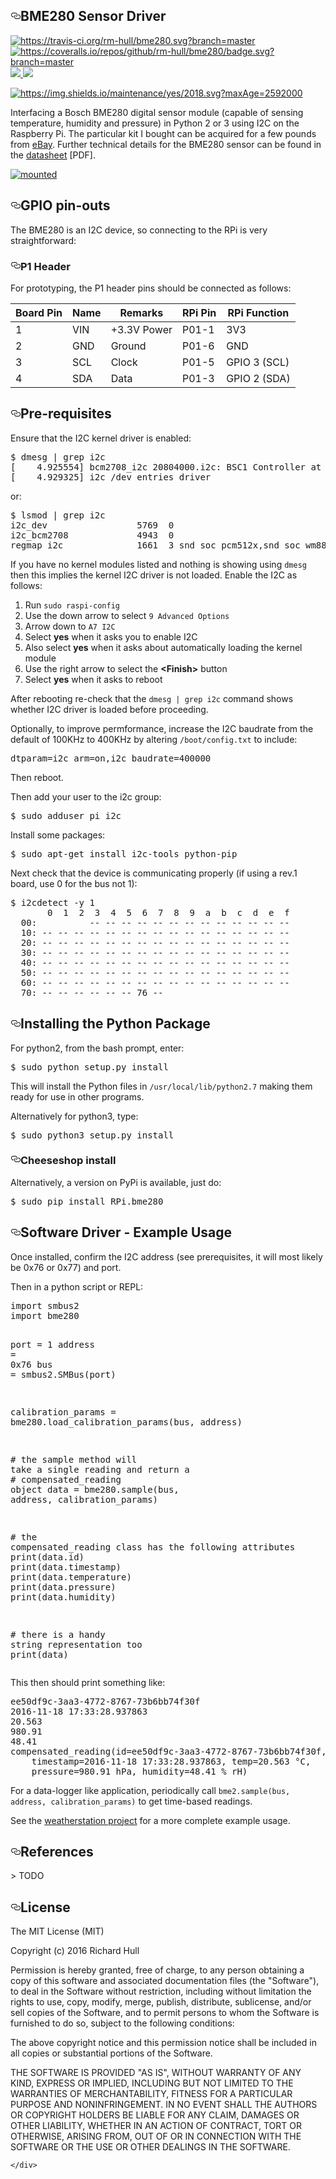 
      
  <div id="readme" class="readme blob instapaper_body">
    <article class="markdown-body entry-content" itemprop="text"><h1><a id="user-content-bme280-sensor-driver" class="anchor" aria-hidden="true" href="#bme280-sensor-driver"><svg class="octicon octicon-link" viewBox="0 0 16 16" version="1.1" width="16" height="16" aria-hidden="true"><path fill-rule="evenodd" d="M4 9h1v1H4c-1.5 0-3-1.69-3-3.5S2.55 3 4 3h4c1.45 0 3 1.69 3 3.5 0 1.41-.91 2.72-2 3.25V8.59c.58-.45 1-1.27 1-2.09C10 5.22 8.98 4 8 4H4c-.98 0-2 1.22-2 2.5S3 9 4 9zm9-3h-1v1h1c1 0 2 1.22 2 2.5S13.98 12 13 12H9c-.98 0-2-1.22-2-2.5 0-.83.42-1.64 1-2.09V6.25c-1.09.53-2 1.84-2 3.25C6 11.31 7.55 13 9 13h4c1.45 0 3-1.69 3-3.5S14.5 6 13 6z"></path></svg></a>BME280 Sensor Driver</h1>
<a href="https://travis-ci.org/rm-hull/bme280" rel="nofollow"><img alt="https://travis-ci.org/rm-hull/bme280.svg?branch=master" src="https://camo.githubusercontent.com/49993cd818e08d38f58dacd5457cca356d196cb2/68747470733a2f2f7472617669732d63692e6f72672f726d2d68756c6c2f626d653238302e7376673f6272616e63683d6d6173746572" data-canonical-src="https://travis-ci.org/rm-hull/bme280.svg?branch=master" style="max-width:100%;"></a>
<a href="https://coveralls.io/github/rm-hull/bme280?branch=master" rel="nofollow"><img alt="https://coveralls.io/repos/github/rm-hull/bme280/badge.svg?branch=master" src="https://camo.githubusercontent.com/1cfa792a2e5211362d15e4df11b8aaf8920ab66d/68747470733a2f2f636f766572616c6c732e696f2f7265706f732f6769746875622f726d2d68756c6c2f626d653238302f62616467652e7376673f6272616e63683d6d6173746572" data-canonical-src="https://coveralls.io/repos/github/rm-hull/bme280/badge.svg?branch=master" style="max-width:100%;"></a>
<a href="https://pypi.python.org/pypi/rpi-bme280" rel="nofollow"><img src="https://camo.githubusercontent.com/ec7c78cae069a697093e74b65eec136e61417426/68747470733a2f2f696d672e736869656c64732e696f2f707970692f707976657273696f6e732f7270692d626d653238302e737667" data-canonical-src="https://img.shields.io/pypi/pyversions/rpi-bme280.svg" style="max-width:100%;">
</a>
<a href="https://pypi.python.org/pypi/rpi-bme280" rel="nofollow"><img src="https://camo.githubusercontent.com/1bb8445c122122fc8e03103de9371f2c7659f459/68747470733a2f2f696d672e736869656c64732e696f2f707970692f762f7270692d626d653238302e737667" data-canonical-src="https://img.shields.io/pypi/v/rpi-bme280.svg" style="max-width:100%;">
</a>
<p><a target="_blank" rel="noopener noreferrer" href="https://camo.githubusercontent.com/dc889d2da526de91b68763154da8439e83368426/68747470733a2f2f696d672e736869656c64732e696f2f6d61696e74656e616e63652f7965732f323031382e7376673f6d61784167653d32353932303030"><img alt="https://img.shields.io/maintenance/yes/2018.svg?maxAge=2592000" src="https://camo.githubusercontent.com/dc889d2da526de91b68763154da8439e83368426/68747470733a2f2f696d672e736869656c64732e696f2f6d61696e74656e616e63652f7965732f323031382e7376673f6d61784167653d32353932303030" data-canonical-src="https://img.shields.io/maintenance/yes/2018.svg?maxAge=2592000" style="max-width:100%;"></a></p>
<p>Interfacing a Bosch BME280 digital sensor module (capable of sensing
temperature, humidity and pressure) in Python 2 or 3 using I2C on the Raspberry
Pi. The particular kit I bought can be acquired for a few pounds from <a href="http://www.ebay.co.uk/itm/311728184519" rel="nofollow">eBay</a>. Further technical details for the
BME280 sensor can be found in the <a href="https://raw.githubusercontent.com/rm-hull/bme280/master/doc/tech-spec/BME280.pdf" rel="nofollow">datasheet</a>
[PDF].</p>
<p><a target="_blank" rel="noopener noreferrer" href="https://raw.githubusercontent.com/rm-hull/bme280/master/doc/bme280-sensor.jpg"><img alt="mounted" src="https://raw.githubusercontent.com/rm-hull/bme280/master/doc/bme280-sensor.jpg" style="max-width:100%;"></a></p>
<a name="user-content-gpio-pin-outs"></a>
<h2><a id="user-content-gpio-pin-outs" class="anchor" aria-hidden="true" href="#gpio-pin-outs"><svg class="octicon octicon-link" viewBox="0 0 16 16" version="1.1" width="16" height="16" aria-hidden="true"><path fill-rule="evenodd" d="M4 9h1v1H4c-1.5 0-3-1.69-3-3.5S2.55 3 4 3h4c1.45 0 3 1.69 3 3.5 0 1.41-.91 2.72-2 3.25V8.59c.58-.45 1-1.27 1-2.09C10 5.22 8.98 4 8 4H4c-.98 0-2 1.22-2 2.5S3 9 4 9zm9-3h-1v1h1c1 0 2 1.22 2 2.5S13.98 12 13 12H9c-.98 0-2-1.22-2-2.5 0-.83.42-1.64 1-2.09V6.25c-1.09.53-2 1.84-2 3.25C6 11.31 7.55 13 9 13h4c1.45 0 3-1.69 3-3.5S14.5 6 13 6z"></path></svg></a>GPIO pin-outs</h2>
<p>The BME280 is an I2C device, so connecting to the RPi is very straightforward:</p>
<a name="user-content-p1-header"></a>
<h3><a id="user-content-p1-header" class="anchor" aria-hidden="true" href="#p1-header"><svg class="octicon octicon-link" viewBox="0 0 16 16" version="1.1" width="16" height="16" aria-hidden="true"><path fill-rule="evenodd" d="M4 9h1v1H4c-1.5 0-3-1.69-3-3.5S2.55 3 4 3h4c1.45 0 3 1.69 3 3.5 0 1.41-.91 2.72-2 3.25V8.59c.58-.45 1-1.27 1-2.09C10 5.22 8.98 4 8 4H4c-.98 0-2 1.22-2 2.5S3 9 4 9zm9-3h-1v1h1c1 0 2 1.22 2 2.5S13.98 12 13 12H9c-.98 0-2-1.22-2-2.5 0-.83.42-1.64 1-2.09V6.25c-1.09.53-2 1.84-2 3.25C6 11.31 7.55 13 9 13h4c1.45 0 3-1.69 3-3.5S14.5 6 13 6z"></path></svg></a>P1 Header</h3>
<p>For prototyping, the P1 header pins should be connected as follows:</p>
<table>







<thead valign="bottom">
<tr><th>Board Pin</th>
<th>Name</th>
<th>Remarks</th>
<th>RPi Pin</th>
<th>RPi Function</th>
</tr>
</thead>
<tbody valign="top">
<tr><td>1</td>
<td>VIN</td>
<td>+3.3V Power</td>
<td>P01-1</td>
<td>3V3</td>
</tr>
<tr><td>2</td>
<td>GND</td>
<td>Ground</td>
<td>P01-6</td>
<td>GND</td>
</tr>
<tr><td>3</td>
<td>SCL</td>
<td>Clock</td>
<td>P01-5</td>
<td>GPIO 3 (SCL)</td>
</tr>
<tr><td>4</td>
<td>SDA</td>
<td>Data</td>
<td>P01-3</td>
<td>GPIO 2 (SDA)</td>
</tr>
</tbody>
</table>
<a name="user-content-pre-requisites"></a>
<h2><a id="user-content-pre-requisites" class="anchor" aria-hidden="true" href="#pre-requisites"><svg class="octicon octicon-link" viewBox="0 0 16 16" version="1.1" width="16" height="16" aria-hidden="true"><path fill-rule="evenodd" d="M4 9h1v1H4c-1.5 0-3-1.69-3-3.5S2.55 3 4 3h4c1.45 0 3 1.69 3 3.5 0 1.41-.91 2.72-2 3.25V8.59c.58-.45 1-1.27 1-2.09C10 5.22 8.98 4 8 4H4c-.98 0-2 1.22-2 2.5S3 9 4 9zm9-3h-1v1h1c1 0 2 1.22 2 2.5S13.98 12 13 12H9c-.98 0-2-1.22-2-2.5 0-.83.42-1.64 1-2.09V6.25c-1.09.53-2 1.84-2 3.25C6 11.31 7.55 13 9 13h4c1.45 0 3-1.69 3-3.5S14.5 6 13 6z"></path></svg></a>Pre-requisites</h2>
<p>Ensure that the I2C kernel driver is enabled:</p>
<pre>$ dmesg | grep i2c
[    4.925554] bcm2708_i2c 20804000.i2c: BSC1 Controller at 0x20804000 (irq 79) (baudrate 100000)
[    4.929325] i2c /dev entries driver
</pre>
<p>or:</p>
<pre>$ lsmod | grep i2c
i2c_dev                 5769  0
i2c_bcm2708             4943  0
regmap_i2c              1661  3 snd_soc_pcm512x,snd_soc_wm8804,snd_soc_core
</pre>
<p>If you have no kernel modules listed and nothing is showing using <code>dmesg</code> then this implies
the kernel I2C driver is not loaded. Enable the I2C as follows:</p>
<ol>
<li>Run <code>sudo raspi-config</code></li>
<li>Use the down arrow to select <code>9 Advanced Options</code></li>
<li>Arrow down to <code>A7 I2C</code></li>
<li>Select <strong>yes</strong> when it asks you to enable I2C</li>
<li>Also select <strong>yes</strong> when it asks about automatically loading the kernel module</li>
<li>Use the right arrow to select the <strong>&lt;Finish&gt;</strong> button</li>
<li>Select <strong>yes</strong> when it asks to reboot</li>
</ol>
<p>After rebooting re-check that the <code>dmesg | grep i2c</code> command shows whether
I2C driver is loaded before proceeding.</p>
<p>Optionally, to improve permformance, increase the I2C baudrate from the default
of 100KHz to 400KHz by altering <code>/boot/config.txt</code> to include:</p>
<pre>dtparam=i2c_arm=on,i2c_baudrate=400000
</pre>
<p>Then reboot.</p>
<p>Then add your user to the i2c group:</p>
<pre>$ sudo adduser pi i2c
</pre>
<p>Install some packages:</p>
<pre>$ sudo apt-get install i2c-tools python-pip
</pre>
<p>Next check that the device is communicating properly (if using a rev.1 board,
use 0 for the bus not 1):</p>
<pre>$ i2cdetect -y 1
       0  1  2  3  4  5  6  7  8  9  a  b  c  d  e  f
  00:          -- -- -- -- -- -- -- -- -- -- -- -- --
  10: -- -- -- -- -- -- -- -- -- -- -- -- -- -- -- --
  20: -- -- -- -- -- -- -- -- -- -- -- -- -- -- -- --
  30: -- -- -- -- -- -- -- -- -- -- -- -- -- -- -- --
  40: -- -- -- -- -- -- -- -- -- -- -- -- -- -- -- --
  50: -- -- -- -- -- -- -- -- -- -- -- -- -- -- -- --
  60: -- -- -- -- -- -- -- -- -- -- -- -- -- -- -- --
  70: -- -- -- -- -- -- 76 --
</pre>
<a name="user-content-installing-the-python-package"></a>
<h2><a id="user-content-installing-the-python-package" class="anchor" aria-hidden="true" href="#installing-the-python-package"><svg class="octicon octicon-link" viewBox="0 0 16 16" version="1.1" width="16" height="16" aria-hidden="true"><path fill-rule="evenodd" d="M4 9h1v1H4c-1.5 0-3-1.69-3-3.5S2.55 3 4 3h4c1.45 0 3 1.69 3 3.5 0 1.41-.91 2.72-2 3.25V8.59c.58-.45 1-1.27 1-2.09C10 5.22 8.98 4 8 4H4c-.98 0-2 1.22-2 2.5S3 9 4 9zm9-3h-1v1h1c1 0 2 1.22 2 2.5S13.98 12 13 12H9c-.98 0-2-1.22-2-2.5 0-.83.42-1.64 1-2.09V6.25c-1.09.53-2 1.84-2 3.25C6 11.31 7.55 13 9 13h4c1.45 0 3-1.69 3-3.5S14.5 6 13 6z"></path></svg></a>Installing the Python Package</h2>
<p>For python2, from the bash prompt, enter:</p>
<pre>$ sudo python setup.py install
</pre>
<p>This will install the Python files in <code>/usr/local/lib/python2.7</code>
making them ready for use in other programs.</p>
<p>Alternatively for python3, type:</p>
<pre>$ sudo python3 setup.py install
</pre>
<a name="user-content-cheeseshop-install"></a>
<h3><a id="user-content-cheeseshop-install" class="anchor" aria-hidden="true" href="#cheeseshop-install"><svg class="octicon octicon-link" viewBox="0 0 16 16" version="1.1" width="16" height="16" aria-hidden="true"><path fill-rule="evenodd" d="M4 9h1v1H4c-1.5 0-3-1.69-3-3.5S2.55 3 4 3h4c1.45 0 3 1.69 3 3.5 0 1.41-.91 2.72-2 3.25V8.59c.58-.45 1-1.27 1-2.09C10 5.22 8.98 4 8 4H4c-.98 0-2 1.22-2 2.5S3 9 4 9zm9-3h-1v1h1c1 0 2 1.22 2 2.5S13.98 12 13 12H9c-.98 0-2-1.22-2-2.5 0-.83.42-1.64 1-2.09V6.25c-1.09.53-2 1.84-2 3.25C6 11.31 7.55 13 9 13h4c1.45 0 3-1.69 3-3.5S14.5 6 13 6z"></path></svg></a>Cheeseshop install</h3>
<p>Alternatively, a version on PyPi is available, just do:</p>
<pre>$ sudo pip install RPi.bme280
</pre>
<a name="user-content-software-driver-example-usage"></a>
<h2><a id="user-content-software-driver---example-usage" class="anchor" aria-hidden="true" href="#software-driver---example-usage"><svg class="octicon octicon-link" viewBox="0 0 16 16" version="1.1" width="16" height="16" aria-hidden="true"><path fill-rule="evenodd" d="M4 9h1v1H4c-1.5 0-3-1.69-3-3.5S2.55 3 4 3h4c1.45 0 3 1.69 3 3.5 0 1.41-.91 2.72-2 3.25V8.59c.58-.45 1-1.27 1-2.09C10 5.22 8.98 4 8 4H4c-.98 0-2 1.22-2 2.5S3 9 4 9zm9-3h-1v1h1c1 0 2 1.22 2 2.5S13.98 12 13 12H9c-.98 0-2-1.22-2-2.5 0-.83.42-1.64 1-2.09V6.25c-1.09.53-2 1.84-2 3.25C6 11.31 7.55 13 9 13h4c1.45 0 3-1.69 3-3.5S14.5 6 13 6z"></path></svg></a>Software Driver - Example Usage</h2>
<p>Once installed, confirm the I2C address (see prerequisites, it will most
likely be 0x76 or 0x77) and port.</p>
<p>Then in a python script or REPL:</p>
<div class="highlight highlight-source-python"><pre><span class="pl-k">import</span> smbus2
<span class="pl-k">import</span> bme280

port <span class="pl-k">=</span> <span class="pl-c1">1</span>
address <span class="pl-k">=</span> <span class="pl-c1"><span class="pl-k">0x</span>76</span>
bus <span class="pl-k">=</span> smbus2.SMBus(port)

calibration_params <span class="pl-k">=</span> bme280.load_calibration_params(bus, address)

<span class="pl-c"><span class="pl-c">#</span> the sample method will take a single reading and return a</span>
<span class="pl-c"><span class="pl-c">#</span> compensated_reading object</span>
data <span class="pl-k">=</span> bme280.sample(bus, address, calibration_params)

<span class="pl-c"><span class="pl-c">#</span> the compensated_reading class has the following attributes</span>
<span class="pl-c1">print</span>(data.id)
<span class="pl-c1">print</span>(data.timestamp)
<span class="pl-c1">print</span>(data.temperature)
<span class="pl-c1">print</span>(data.pressure)
<span class="pl-c1">print</span>(data.humidity)

<span class="pl-c"><span class="pl-c">#</span> there is a handy string representation too</span>
<span class="pl-c1">print</span>(data)</pre></div>
<p>This then should print something like:</p>
<pre>ee50df9c-3aa3-4772-8767-73b6bb74f30f
2016-11-18 17:33:28.937863
20.563
980.91
48.41
compensated_reading(id=ee50df9c-3aa3-4772-8767-73b6bb74f30f,
    timestamp=2016-11-18 17:33:28.937863, temp=20.563 °C,
    pressure=980.91 hPa, humidity=48.41 % rH)
</pre>
<p>For a data-logger like application, periodically call <code>bme2.sample(bus, address, calibration_params)</code> to
get time-based readings.</p>
<p>See the <a href="https://github.com/rm-hull/weatherstation">weatherstation project</a> for
a more complete example usage.</p>
<a name="user-content-references"></a>
<h2><a id="user-content-references" class="anchor" aria-hidden="true" href="#references"><svg class="octicon octicon-link" viewBox="0 0 16 16" version="1.1" width="16" height="16" aria-hidden="true"><path fill-rule="evenodd" d="M4 9h1v1H4c-1.5 0-3-1.69-3-3.5S2.55 3 4 3h4c1.45 0 3 1.69 3 3.5 0 1.41-.91 2.72-2 3.25V8.59c.58-.45 1-1.27 1-2.09C10 5.22 8.98 4 8 4H4c-.98 0-2 1.22-2 2.5S3 9 4 9zm9-3h-1v1h1c1 0 2 1.22 2 2.5S13.98 12 13 12H9c-.98 0-2-1.22-2-2.5 0-.83.42-1.64 1-2.09V6.25c-1.09.53-2 1.84-2 3.25C6 11.31 7.55 13 9 13h4c1.45 0 3-1.69 3-3.5S14.5 6 13 6z"></path></svg></a>References</h2>
<p>&gt; TODO</p>
<a name="user-content-license"></a>
<h2><a id="user-content-license" class="anchor" aria-hidden="true" href="#license"><svg class="octicon octicon-link" viewBox="0 0 16 16" version="1.1" width="16" height="16" aria-hidden="true"><path fill-rule="evenodd" d="M4 9h1v1H4c-1.5 0-3-1.69-3-3.5S2.55 3 4 3h4c1.45 0 3 1.69 3 3.5 0 1.41-.91 2.72-2 3.25V8.59c.58-.45 1-1.27 1-2.09C10 5.22 8.98 4 8 4H4c-.98 0-2 1.22-2 2.5S3 9 4 9zm9-3h-1v1h1c1 0 2 1.22 2 2.5S13.98 12 13 12H9c-.98 0-2-1.22-2-2.5 0-.83.42-1.64 1-2.09V6.25c-1.09.53-2 1.84-2 3.25C6 11.31 7.55 13 9 13h4c1.45 0 3-1.69 3-3.5S14.5 6 13 6z"></path></svg></a>License</h2>
<p>The MIT License (MIT)</p>
<p>Copyright (c) 2016 Richard Hull</p>
<p>Permission is hereby granted, free of charge, to any person obtaining a copy
of this software and associated documentation files (the "Software"), to deal
in the Software without restriction, including without limitation the rights
to use, copy, modify, merge, publish, distribute, sublicense, and/or sell
copies of the Software, and to permit persons to whom the Software is
furnished to do so, subject to the following conditions:</p>
<p>The above copyright notice and this permission notice shall be included in all
copies or substantial portions of the Software.</p>
<p>THE SOFTWARE IS PROVIDED "AS IS", WITHOUT WARRANTY OF ANY KIND, EXPRESS OR
IMPLIED, INCLUDING BUT NOT LIMITED TO THE WARRANTIES OF MERCHANTABILITY,
FITNESS FOR A PARTICULAR PURPOSE AND NONINFRINGEMENT. IN NO EVENT SHALL THE
AUTHORS OR COPYRIGHT HOLDERS BE LIABLE FOR ANY CLAIM, DAMAGES OR OTHER
LIABILITY, WHETHER IN AN ACTION OF CONTRACT, TORT OR OTHERWISE, ARISING FROM,
OUT OF OR IN CONNECTION WITH THE SOFTWARE OR THE USE OR OTHER DEALINGS IN THE
SOFTWARE.</p>

</article>
  </div>

    </div>
